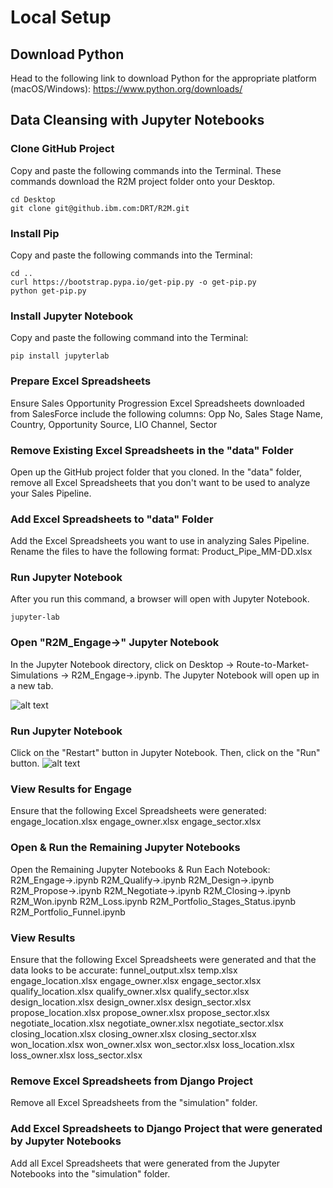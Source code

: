 # Local Setup

## Download Python
Head to the following link to download Python for the appropriate platform (macOS/Windows): https://www.python.org/downloads/

## Data Cleansing with Jupyter Notebooks
### Clone GitHub Project
Copy and paste the following commands into the Terminal. These commands download the R2M project folder onto your Desktop.
```Shell
cd Desktop
git clone git@github.ibm.com:DRT/R2M.git

```

### Install Pip
Copy and paste the following commands into the Terminal:
```Shell
cd ..
curl https://bootstrap.pypa.io/get-pip.py -o get-pip.py
python get-pip.py
```

### Install Jupyter Notebook
Copy and paste the following command into the Terminal:
```Shell
pip install jupyterlab

```

### Prepare Excel Spreadsheets
Ensure Sales Opportunity Progression Excel Spreadsheets downloaded from SalesForce include the following columns: Opp No, Sales Stage Name, Country, Opportunity Source, LIO Channel, Sector

### Remove Existing Excel Spreadsheets in the "data" Folder 
Open up the GitHub project folder that you cloned. In the "data" folder, remove all Excel Spreadsheets that you don't want to be used to analyze your Sales Pipeline.

### Add Excel Spreadsheets to "data" Folder
Add the Excel Spreadsheets you want to use in analyzing Sales Pipeline. 
Rename the files to have the following format: Product_Pipe_MM-DD.xlsx 


### Run Jupyter Notebook
After you run this command, a browser will open with Jupyter Notebook.
```Shell
jupyter-lab
```

### Open "R2M_Engage->" Jupyter Notebook
In the Jupyter Notebook directory, click on Desktop -> Route-to-Market-Simulations -> R2M_Engage->.ipynb.
The Jupyter Notebook will open up in a new tab.

![alt text](https://github.ibm.com/DRT/R2M/blob/dev/docs/Jupyter_Notebook_Directory.png)


### Run Jupyter Notebook
Click on the "Restart" button in Jupyter Notebook.
Then, click on the "Run" button.
![alt text](https://github.ibm.com/DRT/R2M/blob/dev/docs/Jupyter_Notebook.png)


### View Results for Engage
Ensure that the following Excel Spreadsheets were generated: 
engage_location.xlsx
engage_owner.xlsx
engage_sector.xlsx


### Open & Run the Remaining Jupyter Notebooks
Open the Remaining Jupyter Notebooks & Run Each Notebook:
R2M_Engage->.ipynb
R2M_Qualify->.ipynb
R2M_Design->.ipynb
R2M_Propose->.ipynb
R2M_Negotiate->.ipynb
R2M_Closing->.ipynb
R2M_Won.ipynb
R2M_Loss.ipynb
R2M_Portfolio_Stages_Status.ipynb
R2M_Portfolio_Funnel.ipynb

### View Results
Ensure that the following Excel Spreadsheets were generated and that the data looks to be accurate:
funnel_output.xlsx
temp.xlsx
engage_location.xlsx
engage_owner.xlsx
engage_sector.xlsx
qualify_location.xlsx
qualify_owner.xlsx
qualify_sector.xlsx
design_location.xlsx
design_owner.xlsx
design_sector.xlsx
propose_location.xlsx
propose_owner.xlsx
propose_sector.xlsx
negotiate_location.xlsx
negotiate_owner.xlsx
negotiate_sector.xlsx
closing_location.xlsx
closing_owner.xlsx
closing_sector.xlsx
won_location.xlsx
won_owner.xlsx
won_sector.xlsx
loss_location.xlsx
loss_owner.xlsx
loss_sector.xlsx

### Remove Excel Spreadsheets from Django Project

Remove all Excel Spreadsheets from the "simulation" folder. 

### Add Excel Spreadsheets to Django Project that were generated by Jupyter Notebooks

Add all Excel Spreadsheets that were generated from the Jupyter Notebooks into the "simulation" folder.

### 

